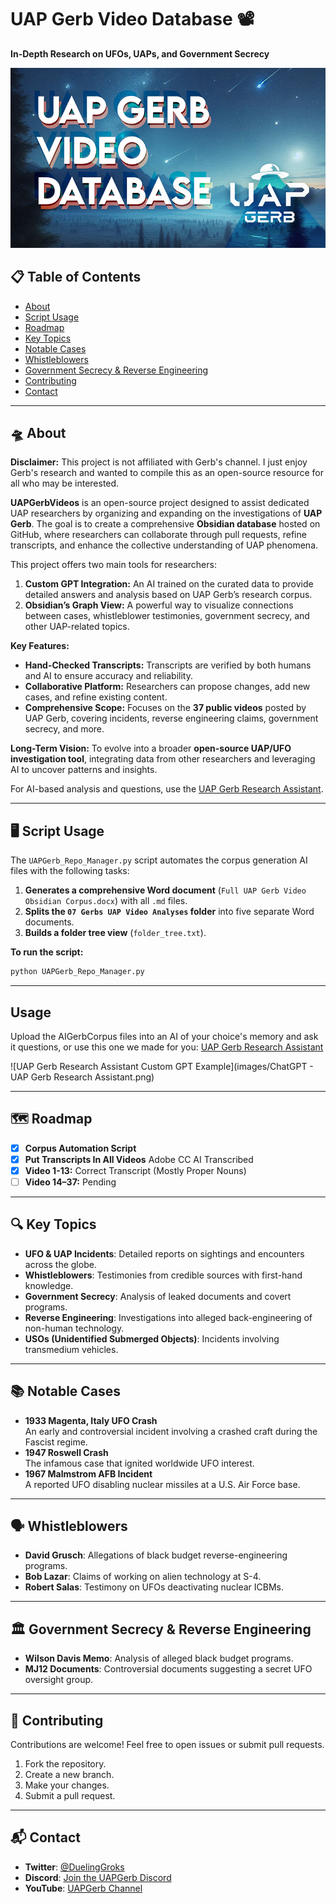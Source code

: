 # UAP Gerb Video Database 📽️  
**In-Depth Research on UFOs, UAPs, and Government Secrecy**

![Banner Image](images/UAPGerb-Video-Database-800x457.jpg)

## 📋 Table of Contents
- [About](#about)
- [Script Usage](#script-usage)
- [Roadmap](#roadmap)
- [Key Topics](#key-topics)
- [Notable Cases](#notable-cases)
- [Whistleblowers](#whistleblowers)
- [Government Secrecy & Reverse Engineering](#government-secrecy--reverse-engineering)
- [Contributing](#contributing)
- [Contact](#contact)

---

## 🛸 About
**Disclaimer:** This project is not affiliated with Gerb's channel. I just enjoy Gerb's research and wanted to compile this as an open-source resource for all who may be interested.

**UAPGerbVideos** is an open-source project designed to assist dedicated UAP researchers by organizing and expanding on the investigations of **UAP Gerb**. The goal is to create a comprehensive **Obsidian database** hosted on GitHub, where researchers can collaborate through pull requests, refine transcripts, and enhance the collective understanding of UAP phenomena.

This project offers two main tools for researchers:
1. **Custom GPT Integration:** An AI trained on the curated data to provide detailed answers and analysis based on UAP Gerb’s research corpus.  
2. **Obsidian’s Graph View:** A powerful way to visualize connections between cases, whistleblower testimonies, government secrecy, and other UAP-related topics.

**Key Features:**
- **Hand-Checked Transcripts:** Transcripts are verified by both humans and AI to ensure accuracy and reliability.  
- **Collaborative Platform:** Researchers can propose changes, add new cases, and refine existing content.  
- **Comprehensive Scope:** Focuses on the **37 public videos** posted by UAP Gerb, covering incidents, reverse engineering claims, government secrecy, and more.

**Long-Term Vision:**
To evolve into a broader **open-source UAP/UFO investigation tool**, integrating data from other researchers and leveraging AI to uncover patterns and insights.  

For AI-based analysis and questions, use the [UAP Gerb Research Assistant](https://chatgpt.com/g/g-67baa97585e08191bb015cca779fd47a-uap-gerb-research-assistant).  

---
## 🖥️ Script Usage
The `UAPGerb_Repo_Manager.py` script automates the corpus generation AI files with the following tasks:
1. **Generates a comprehensive Word document** (`Full UAP Gerb Video Obsidian Corpus.docx`) with all `.md` files.
2. **Splits the `07 Gerbs UAP Video Analyses` folder** into five separate Word documents.
3. **Builds a folder tree view** (`folder_tree.txt`).

**To run the script:**

```bash
python UAPGerb_Repo_Manager.py
```
---
## Usage

Upload the AIGerbCorpus files into an AI of your choice's memory and ask it questions, or use this one we made for you: [UAP Gerb Research Assistant](https://chatgpt.com/g/g-67baa97585e08191bb015cca779fd47a-uap-gerb-research-assistant)

![UAP Gerb Research Assistant Custom GPT Example](images/ChatGPT - UAP Gerb Research Assistant.png)

---

## 🗺️ Roadmap
- [x] **Corpus Automation Script**
- [x] **Put Transcripts In All Videos** Adobe CC AI Transcribed
- [x] **Video 1-13:** Correct Transcript (Mostly Proper Nouns)
- [ ] **Video 14–37:** Pending

---

## 🔍 Key Topics
- **UFO & UAP Incidents**: Detailed reports on sightings and encounters across the globe.
- **Whistleblowers**: Testimonies from credible sources with first-hand knowledge.
- **Government Secrecy**: Analysis of leaked documents and covert programs.
- **Reverse Engineering**: Investigations into alleged back-engineering of non-human technology.
- **USOs (Unidentified Submerged Objects)**: Incidents involving transmedium vehicles.

---

## 📚 Notable Cases
- **1933 Magenta, Italy UFO Crash**  
  An early and controversial incident involving a crashed craft during the Fascist regime.  
- **1947 Roswell Crash**  
  The infamous case that ignited worldwide UFO interest.  
- **1967 Malmstrom AFB Incident**  
  A reported UFO disabling nuclear missiles at a U.S. Air Force base.

---

## 🗣️ Whistleblowers
- **David Grusch**: Allegations of black budget reverse-engineering programs.  
- **Bob Lazar**: Claims of working on alien technology at S-4.  
- **Robert Salas**: Testimony on UFOs deactivating nuclear ICBMs.  

---

## 🏛 Government Secrecy & Reverse Engineering
- **Wilson Davis Memo**: Analysis of alleged black budget programs.  
- **MJ12 Documents**: Controversial documents suggesting a secret UFO oversight group.  

---

## 🤝 Contributing
Contributions are welcome! Feel free to open issues or submit pull requests.

1. Fork the repository.  
2. Create a new branch.  
3. Make your changes.  
4. Submit a pull request.  

---

## 📬 Contact
- **Twitter**: [@DuelingGroks](https://twitter.com/DuelingGroks)
- **Discord**: [Join the UAPGerb Discord](https://discord.gg/6QtS4VQFtU)  
- **YouTube**: [UAPGerb Channel](https://www.youtube.com/channel/UCnleKTPNvL2kzBS9F2ryzpA)  
